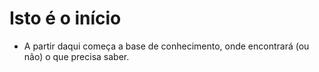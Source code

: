 # Isto é o início
- A partir daqui começa a base de conhecimento, onde encontrará (ou não) o que precisa saber.